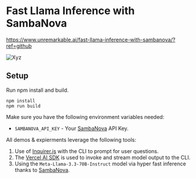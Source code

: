 
# Fast Llama Inference with SambaNova

https://www.unremarkable.ai/fast-llama-inference-with-sambanova/?ref=github

![Xyz](images/xyz.png)

## Setup

Run npm install and build. 

```shell
npm install
npm run build
```

Make sure you have the following environment variables needed:

- `SAMBANOVA_API_KEY` - Your [SambaNova](https://cloud.sambanova.ai/apis?ref=unremarkable.ai) API Key.

All demos & expierments leverage the following tools:

1. Use of [Inquirer.js](https://www.npmjs.com/package/inquirer?ref=unremarkable.ai) with the CLI to prompt for user questions.
2. The [Vercel AI SDK](https://sdk.vercel.ai?ref=unremarkable.ai) is used to invoke and stream model output to the CLI.
3. Using the `Meta-Llama-3.3-70B-Instruct` model via hyper fast inference thanks to [SambaNova](https://sambanova.ai?ref=unremarkable.ai).

